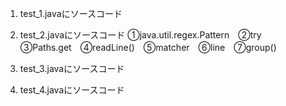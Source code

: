 1. test_1.javaにソースコード

2. test_2.javaにソースコード
   ①java.util.regex.Pattern　②try　③Paths.get　④readLine()　⑤matcher　⑥line　⑦group()

3. test_3.javaにソースコード

4. test_4.javaにソースコード
